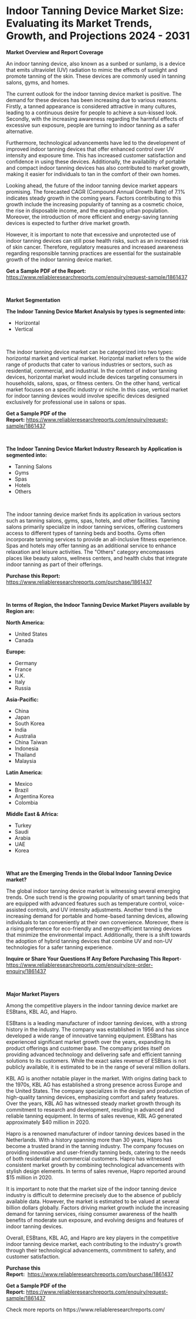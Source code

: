 <p><h1>Indoor Tanning Device Market Size: Evaluating its Market Trends, Growth, and Projections 2024 - 2031</h1></p><p><strong>Market Overview and Report Coverage</strong></p>
<p><p>An indoor tanning device, also known as a sunbed or sunlamp, is a device that emits ultraviolet (UV) radiation to mimic the effects of sunlight and promote tanning of the skin. These devices are commonly used in tanning salons, gyms, and homes.</p><p>The current outlook for the indoor tanning device market is positive. The demand for these devices has been increasing due to various reasons. Firstly, a tanned appearance is considered attractive in many cultures, leading to a continuous desire for people to achieve a sun-kissed look. Secondly, with the increasing awareness regarding the harmful effects of excessive sun exposure, people are turning to indoor tanning as a safer alternative.</p><p>Furthermore, technological advancements have led to the development of improved indoor tanning devices that offer enhanced control over UV intensity and exposure time. This has increased customer satisfaction and confidence in using these devices. Additionally, the availability of portable and compact indoor tanning devices has also contributed to market growth, making it easier for individuals to tan in the comfort of their own homes.</p><p>Looking ahead, the future of the indoor tanning device market appears promising. The forecasted CAGR (Compound Annual Growth Rate) of 7.1% indicates steady growth in the coming years. Factors contributing to this growth include the increasing popularity of tanning as a cosmetic choice, the rise in disposable income, and the expanding urban population. Moreover, the introduction of more efficient and energy-saving tanning devices is expected to further drive market growth.</p><p>However, it is important to note that excessive and unprotected use of indoor tanning devices can still pose health risks, such as an increased risk of skin cancer. Therefore, regulatory measures and increased awareness regarding responsible tanning practices are essential for the sustainable growth of the indoor tanning device market.</p></p>
<p><strong>Get a Sample PDF of the Report:</strong> <a href="https://www.reliableresearchreports.com/enquiry/request-sample/1861437">https://www.reliableresearchreports.com/enquiry/request-sample/1861437</a></p>
<p>&nbsp;</p>
<p><strong>Market Segmentation</strong></p>
<p><strong>The Indoor Tanning Device Market Analysis by types is segmented into:</strong></p>
<p><ul><li>Horizontal</li><li>Vertical</li></ul></p>
<p>&nbsp;</p>
<p><p>The indoor tanning device market can be categorized into two types: horizontal market and vertical market. Horizontal market refers to the wide range of products that cater to various industries or sectors, such as residential, commercial, and industrial. In the context of indoor tanning devices, horizontal market would include devices targeting consumers in households, salons, spas, or fitness centers. On the other hand, vertical market focuses on a specific industry or niche. In this case, vertical market for indoor tanning devices would involve specific devices designed exclusively for professional use in salons or spas.</p></p>
<p><strong>Get a Sample PDF of the Report:</strong>&nbsp;<a href="https://www.reliableresearchreports.com/enquiry/request-sample/1861437">https://www.reliableresearchreports.com/enquiry/request-sample/1861437</a></p>
<p>&nbsp;</p>
<p><strong>The Indoor Tanning Device Market Industry Research by Application is segmented into:</strong></p>
<p><ul><li>Tanning Salons</li><li>Gyms</li><li>Spas</li><li>Hotels</li><li>Others</li></ul></p>
<p>&nbsp;</p>
<p><p>The indoor tanning device market finds its application in various sectors such as tanning salons, gyms, spas, hotels, and other facilities. Tanning salons primarily specialize in indoor tanning services, offering customers access to different types of tanning beds and booths. Gyms often incorporate tanning services to provide an all-inclusive fitness experience. Spas and hotels may offer tanning as an additional service to enhance relaxation and leisure activities. The "Others" category encompasses places like beauty salons, wellness centers, and health clubs that integrate indoor tanning as part of their offerings.</p></p>
<p><strong>Purchase this Report:</strong>&nbsp; <a href="https://www.reliableresearchreports.com/purchase/1861437">https://www.reliableresearchreports.com/purchase/1861437</a></p>
<p>&nbsp;</p>
<p><strong>In terms of Region, the Indoor Tanning Device Market Players available by Region are:</strong></p>
<p>
    <p> <strong> North America: </strong>
        <ul>
            <li>United States</li>
            <li>Canada</li>
        </ul>
        </p> 
    <p> <strong> Europe: </strong>
        <ul>
            <li>Germany</li>
            <li>France</li>
            <li>U.K.</li>
            <li>Italy</li>
            <li>Russia</li>
        </ul>
        </p> 
    <p> <strong> Asia-Pacific: </strong>
        <ul>
            <li>China</li>
            <li>Japan</li>
            <li>South Korea</li>
            <li>India</li>
            <li>Australia</li>
            <li>China Taiwan</li>
            <li>Indonesia</li>
            <li>Thailand</li>
            <li>Malaysia</li>
        </ul>
        </p> 
    <p> <strong> Latin America: </strong>
        <ul>
            <li>Mexico</li>
            <li>Brazil</li>
            <li>Argentina Korea</li>
            <li>Colombia</li>
        </ul>
        </p> 
    <p> <strong> Middle East & Africa: </strong>
        <ul>
            <li>Turkey</li>
            <li>Saudi</li>
            <li>Arabia</li>
            <li>UAE</li>
            <li>Korea</li>
        </ul>
    </p>
    </p>
<p>&nbsp;</p>
<p><strong>What are the Emerging Trends in the Global Indoor Tanning Device market?</strong></p>
<p><p>The global indoor tanning device market is witnessing several emerging trends. One such trend is the growing popularity of smart tanning beds that are equipped with advanced features such as temperature control, voice-assisted controls, and UV intensity adjustments. Another trend is the increasing demand for portable and home-based tanning devices, allowing individuals to tan conveniently at their own convenience. Moreover, there is a rising preference for eco-friendly and energy-efficient tanning devices that minimize the environmental impact. Additionally, there is a shift towards the adoption of hybrid tanning devices that combine UV and non-UV technologies for a safer tanning experience.</p></p>
<p><strong>Inquire or Share Your Questions If Any Before Purchasing This Report</strong>- <a href="https://www.reliableresearchreports.com/enquiry/pre-order-enquiry/1861437">https://www.reliableresearchreports.com/enquiry/pre-order-enquiry/1861437</a></p>
<p>&nbsp;</p>
<p><strong>Major Market Players</strong></p>
<p><p>Among the competitive players in the indoor tanning device market are ESBtans, KBL AG, and Hapro. </p><p>ESBtans is a leading manufacturer of indoor tanning devices, with a strong history in the industry. The company was established in 1956 and has since developed a wide range of innovative tanning equipment. ESBtans has experienced significant market growth over the years, expanding its product offerings and customer base. The company prides itself on providing advanced technology and delivering safe and efficient tanning solutions to its customers. While the exact sales revenue of ESBtans is not publicly available, it is estimated to be in the range of several million dollars. </p><p>KBL AG is another notable player in the market. With origins dating back to the 1970s, KBL AG has established a strong presence across Europe and the United States. The company specializes in the design and production of high-quality tanning devices, emphasizing comfort and safety features. Over the years, KBL AG has witnessed steady market growth through its commitment to research and development, resulting in advanced and reliable tanning equipment. In terms of sales revenue, KBL AG generated approximately $40 million in 2020.</p><p>Hapro is a renowned manufacturer of indoor tanning devices based in the Netherlands. With a history spanning more than 30 years, Hapro has become a trusted brand in the tanning industry. The company focuses on providing innovative and user-friendly tanning beds, catering to the needs of both residential and commercial customers. Hapro has witnessed consistent market growth by combining technological advancements with stylish design elements. In terms of sales revenue, Hapro reported around $15 million in 2020.</p><p>It is important to note that the market size of the indoor tanning device industry is difficult to determine precisely due to the absence of publicly available data. However, the market is estimated to be valued at several billion dollars globally. Factors driving market growth include the increasing demand for tanning services, rising consumer awareness of the health benefits of moderate sun exposure, and evolving designs and features of indoor tanning devices.</p><p>Overall, ESBtans, KBL AG, and Hapro are key players in the competitive indoor tanning device market, each contributing to the industry's growth through their technological advancements, commitment to safety, and customer satisfaction.</p></p>
<p><strong>Purchase this Report:</strong>&nbsp;&nbsp;<a href="https://www.reliableresearchreports.com/purchase/1861437">https://www.reliableresearchreports.com/purchase/1861437</a></p>
<p></p>
<p><strong>Get a Sample PDF of the Report:</strong>&nbsp;<a href="https://www.reliableresearchreports.com/enquiry/request-sample/1861437">https://www.reliableresearchreports.com/enquiry/request-sample/1861437</a></p>
<p>Check more reports on https://www.reliableresearchreports.com/</p>